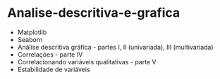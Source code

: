 # Analise-descritiva-e-grafica

- Matplotlib
- Seaborn
- Análise descritiva gráfica - partes I, II (univariada), III (multivariada)
- Correlações - parte IV
- Correlacionando variáveis qualitativas - parte V
- Estabilidade de variáveis

